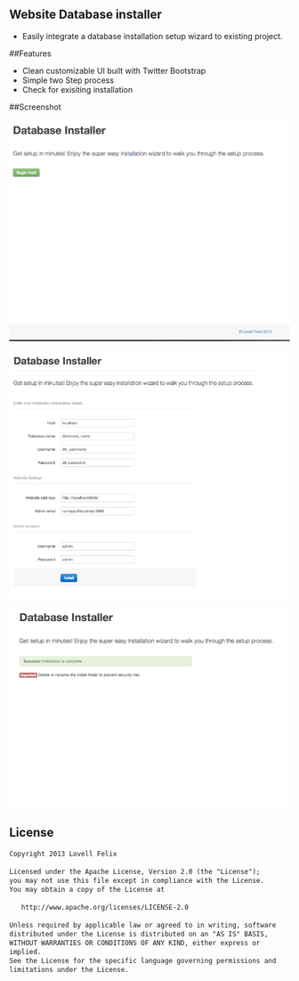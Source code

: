 ## Website Database installer

+ Easily integrate a database installation setup wizard to existing project.

##Features

- Clean customizable UI built with Twitter Bootstrap
- Simple two Step process
- Check for exisiting installation

##Screenshot

![DB Installer](https://github.com/lovellfelix/db-installer/raw/master/doc/img/s1.png)

![DB Installer](https://github.com/lovellfelix/db-installer/raw/master/doc/img/s2.png)

![DB Installer](https://github.com/lovellfelix/db-installer/raw/master/doc/img/s3.png)

License
-------

    Copyright 2013 Lovell Felix 

    Licensed under the Apache License, Version 2.0 (the "License");
    you may not use this file except in compliance with the License.
    You may obtain a copy of the License at

       http://www.apache.org/licenses/LICENSE-2.0

    Unless required by applicable law or agreed to in writing, software
    distributed under the License is distributed on an "AS IS" BASIS,
    WITHOUT WARRANTIES OR CONDITIONS OF ANY KIND, either express or implied.
    See the License for the specific language governing permissions and
    limitations under the License.